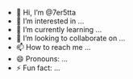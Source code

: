 - 👋 Hi, I’m @7er5tta
- 👀 I’m interested in ...
- 🌱 I’m currently learning ...
- 💞️ I’m looking to collaborate on ...
- 📫 How to reach me ...
- 😄 Pronouns: ...
- ⚡ Fun fact: ...

<!---
7er5tta/7er5tta is a ✨ special ✨ repository because its `README.md` (this file) appears on your GitHub profile.
You can click the Preview link to take a look at your changes.
--->
